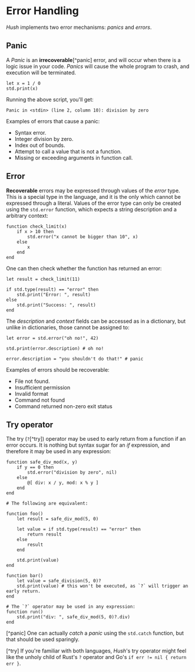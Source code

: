 # Error Handling

*Hush* implements two error mechanisms: *panics* and *errors*.

## Panic

A *Panic* is an **irrecoverable**[^panic] error, and will occur when there is a logic issue in your code. *Panics* will cause the whole program to crash, and execution will be terminated.

```hush
let x = 1 / 0
std.print(x)
```

Running the above script, you'll get:

```
Panic in <stdin> (line 2, column 10): division by zero
```

Examples of errors that cause a panic:
- Syntax error.
- Integer division by zero.
- Index out of bounds.
- Attempt to call a value that is not a function.
- Missing or exceeding arguments in function call.

## Error

**Recoverable** errors may be expressed through values of the *error* type. This is a special type in the language, and it is the only which cannot be expressed through a literal. Values of the error type can only be created using the `std.error` function, which expects a string description and a arbitrary context:

```hush
function check_limit(x)
	if x > 10 then
		std.error("x cannot be bigger than 10", x)
	else
		x
	end
end
```

One can then check whether the function has returned an error:

```hush
let result = check_limit(11)

if std.type(result) == "error" then
	std.print("Error: ", result)
else
	std.print("Success: ", result)
end
```

The *description* and *context* fields can be accessed as in a dictionary, but unlike in dictionaries, those cannot be assigned to:
```hush
let error = std.error("oh no!", 42)

std.print(error.description) # oh no!

error.description = "you shouldn't do that!" # panic
```

Examples of errors should be recoverable:
- File not found.
- Insufficient permission
- Invalid format
- Command not found
- Command returned non-zero exit status

## Try operator

The try (`?`[^try]) operator may be used to early return from a function if an error occurs. It is nothing but syntax sugar for an *if* expression, and therefore it may be used in any expression:


```hush
function safe_div_mod(x, y)
	if y == 0 then
		std.error("division by zero", nil)
	else
		@[ div: x / y, mod: x % y ]
	end
end

# The following are equivalent:

function foo()
	let result = safe_div_mod(5, 0)
	
	let value = if std.type(result) == "error" then
		return result
	else
		result
	end

	std.print(value)
end

function bar()
	let value = safe_division(5, 0)?
	std.print(value) # this won't be executed, as `?` will trigger an early return.
end

# The `?` operator may be used in any expression:
function run()
	std.print("div: ", safe_div_mod(5, 0)?.div)
end
```

[^panic] One can actually *catch* a *panic* using the `std.catch` function, but that should be used sparingly.

[^try] If you're familiar with both languages, *Hush*'s try operator might feel like the unholy child of Rust's `?` operator and Go's `if err != nil { return err }`.
